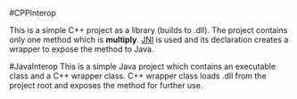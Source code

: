 #CPPInterop

This is a simple C++ project as a library (builds to .dll). 
The project contains only one method which is <b>multiply</b>. [JNI](https://developer.android.com/training/articles/perf-jni) is used and its declaration creates a wrapper to expose the method to Java.

#JavaInterop
This is a simple Java project which contains an executable class and a C++ wrapper class. C++ wrapper class loads .dll from the project root and exposes the method for further use.
